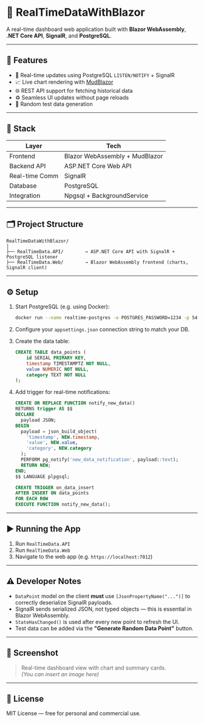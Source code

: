 # 📡 RealTimeDataWithBlazor

A real-time dashboard web application built with **Blazor WebAssembly**, **.NET Core API**, **SignalR**, and **PostgreSQL**.

---

## 🚀 Features

- 🔌 Real-time updates using PostgreSQL `LISTEN/NOTIFY` + SignalR
- 📈 Live chart rendering with [MudBlazor](https://mudblazor.com/)
- 🌐 REST API support for fetching historical data
- ♻️ Seamless UI updates without page reloads
- 🧪 Random test data generation

---

## 🧱 Stack

| Layer          | Tech                         |
|----------------|------------------------------|
| Frontend       | Blazor WebAssembly + MudBlazor |
| Backend API    | ASP.NET Core Web API         |
| Real-time Comm | SignalR                      |
| Database       | PostgreSQL                   |
| Integration    | Npgsql + BackgroundService   |

---

## 🗂️ Project Structure

```
RealTimeDataWithBlazor/
│
├── RealTimeData.API/        → ASP.NET Core API with SignalR + PostgreSQL listener
├── RealTimeData.Web/        → Blazor WebAssembly frontend (charts, SignalR client)
```

---

## ⚙️ Setup

1. Start PostgreSQL (e.g. using Docker):

   ```bash
   docker run --name realtime-postgres -e POSTGRES_PASSWORD=1234 -p 5432:5432 -d postgres
   ```

2. Configure your `appsettings.json` connection string to match your DB.

3. Create the data table:

   ```sql
   CREATE TABLE data_points (
       id SERIAL PRIMARY KEY,
       timestamp TIMESTAMPTZ NOT NULL,
       value NUMERIC NOT NULL,
       category TEXT NOT NULL
   );
   ```

4. Add trigger for real-time notifications:

   ```sql
   CREATE OR REPLACE FUNCTION notify_new_data()
   RETURNS trigger AS $$
   DECLARE
     payload JSON;
   BEGIN
     payload = json_build_object(
       'timestamp', NEW.timestamp,
       'value', NEW.value,
       'category', NEW.category
     );
     PERFORM pg_notify('new_data_notification', payload::text);
     RETURN NEW;
   END;
   $$ LANGUAGE plpgsql;

   CREATE TRIGGER on_data_insert
   AFTER INSERT ON data_points
   FOR EACH ROW
   EXECUTE FUNCTION notify_new_data();
   ```

---

## ▶️ Running the App

1. Run `RealTimeData.API`
2. Run `RealTimeData.Web`
3. Navigate to the web app (e.g. `https://localhost:7012`)

---

## ⚠️ Developer Notes

- `DataPoint` model on the client **must** use `[JsonPropertyName("...")]` to correctly deserialize SignalR payloads.
- SignalR sends serialized JSON, not typed objects — this is essential in Blazor WebAssembly.
- `StateHasChanged()` is used after every new point to refresh the UI.
- Test data can be added via the **"Generate Random Data Point"** button.

---

## 📸 Screenshot

> Real-time dashboard view with chart and summary cards.  
> *(You can insert an image here)*

---

## 📄 License

MIT License — free for personal and commercial use.
